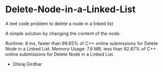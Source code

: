 # Delete-Node-in-a-Linked-List
A leet code problem to delete a node in a linked list

A simple solution by changing the content of the node.

Runtime: 8 ms, faster than 99.65% of C++ online submissions for Delete Node in a Linked List.
Memory Usage: 7.6 MB, less than 92.87% of C++ online submissions for Delete Node in a Linked List.

- Dhiraj Girdhar
